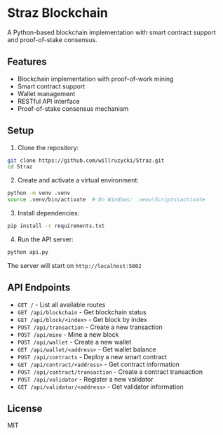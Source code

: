 # Straz Blockchain

A Python-based blockchain implementation with smart contract support and proof-of-stake consensus.

## Features

- Blockchain implementation with proof-of-work mining
- Smart contract support
- Wallet management
- RESTful API interface
- Proof-of-stake consensus mechanism

## Setup

1. Clone the repository:
```bash
git clone https://github.com/willruzycki/Straz.git
cd Straz
```

2. Create and activate a virtual environment:
```bash
python -m venv .venv
source .venv/bin/activate  # On Windows: .venv\Scripts\activate
```

3. Install dependencies:
```bash
pip install -r requirements.txt
```

4. Run the API server:
```bash
python api.py
```

The server will start on `http://localhost:5002`

## API Endpoints

- `GET /` - List all available routes
- `GET /api/blockchain` - Get blockchain status
- `GET /api/block/<index>` - Get block by index
- `POST /api/transaction` - Create a new transaction
- `POST /api/mine` - Mine a new block
- `POST /api/wallet` - Create a new wallet
- `GET /api/wallet/<address>` - Get wallet balance
- `POST /api/contracts` - Deploy a new smart contract
- `GET /api/contract/<address>` - Get contract information
- `POST /api/contract/transaction` - Create a contract transaction
- `POST /api/validator` - Register a new validator
- `GET /api/validator/<address>` - Get validator information

## License

MIT 